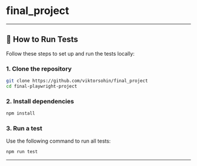 # final_project
---

## 🚀 How to Run Tests

Follow these steps to set up and run the tests locally:

### 1. Clone the repository

```bash
git clone https://github.com/viktorsohin/final_project
cd final-playwright-project
```

### 2. Install dependencies

```bash
npm install
```
### 3. Run a test

Use the following command to run all tests:

```bash
npm run test
```
---
